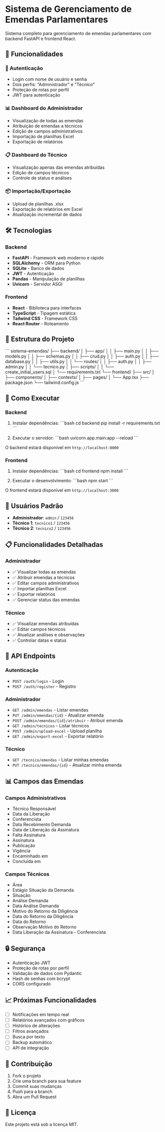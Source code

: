 # Sistema de Gerenciamento de Emendas Parlamentares

Sistema completo para gerenciamento de emendas parlamentares com backend FastAPI e frontend React.

## 🚀 Funcionalidades

### 🔐 Autenticação
- Login com nome de usuário e senha
- Dois perfis: "Administrador" e "Técnico"
- Proteção de rotas por perfil
- JWT para autenticação

### 📊 Dashboard do Administrador
- Visualização de todas as emendas
- Atribuição de emendas a técnicos
- Edição de campos administrativos
- Importação de planilhas Excel
- Exportação de relatórios

### 📋 Dashboard do Técnico
- Visualização apenas das emendas atribuídas
- Edição de campos técnicos
- Controle de status e análises

### 📦 Importação/Exportação
- Upload de planilhas .xlsx
- Exportação de relatórios em Excel
- Atualização incremental de dados

## 🛠️ Tecnologias

### Backend
- **FastAPI** - Framework web moderno e rápido
- **SQLAlchemy** - ORM para Python
- **SQLite** - Banco de dados
- **JWT** - Autenticação
- **Pandas** - Manipulação de planilhas
- **Uvicorn** - Servidor ASGI

### Frontend
- **React** - Biblioteca para interfaces
- **TypeScript** - Tipagem estática
- **Tailwind CSS** - Framework CSS
- **React Router** - Roteamento

## 📁 Estrutura do Projeto

\`\`\`
sistema-emendas/
├── backend/
│   ├── app/
│   │   ├── main.py
│   │   ├── models.py
│   │   ├── schemas.py
│   │   ├── crud.py
│   │   ├── auth.py
│   │   ├── database.py
│   │   ├── utils.py
│   │   └── routes/
│   │       ├── auth.py
│   │       ├── admin.py
│   │       └── tecnico.py
│   ├── scripts/
│   │   └── create_initial_users.sql
│   └── requirements.txt
└── frontend/
    ├── src/
    │   ├── components/
    │   ├── contexts/
    │   ├── pages/
    │   └── App.tsx
    ├── package.json
    └── tailwind.config.js
\`\`\`

## 🚀 Como Executar

### Backend

1. Instalar dependências:
\`\`\`bash
cd backend
pip install -r requirements.txt
\`\`\`

2. Executar o servidor:
\`\`\`bash
uvicorn app.main:app --reload
\`\`\`

O backend estará disponível em `http://localhost:8000`

### Frontend

1. Instalar dependências:
\`\`\`bash
cd frontend
npm install
\`\`\`

2. Executar o desenvolvimento:
\`\`\`bash
npm start
\`\`\`

O frontend estará disponível em `http://localhost:3000`

## 👥 Usuários Padrão

- **Administrador**: `admin` / `123456`
- **Técnico 1**: `tecnico1` / `123456`
- **Técnico 2**: `tecnico2` / `123456`

## 📋 Funcionalidades Detalhadas

### Administrador
- ✅ Visualizar todas as emendas
- ✅ Atribuir emendas a técnicos
- ✅ Editar campos administrativos
- ✅ Importar planilhas Excel
- ✅ Exportar relatórios
- ✅ Gerenciar status das emendas

### Técnico
- ✅ Visualizar emendas atribuídas
- ✅ Editar campos técnicos
- ✅ Atualizar análises e observações
- ✅ Controlar datas e status

## 🔧 API Endpoints

### Autenticação
- `POST /auth/login` - Login
- `POST /auth/register` - Registro

### Administrador
- `GET /admin/emendas` - Listar emendas
- `PUT /admin/emendas/{id}` - Atualizar emenda
- `POST /admin/emendas/{id}/atribuir` - Atribuir emenda
- `GET /admin/tecnicos` - Listar técnicos
- `POST /admin/upload-excel` - Upload planilha
- `GET /admin/export-excel` - Exportar relatório

### Técnico
- `GET /tecnico/emendas` - Listar minhas emendas
- `PUT /tecnico/emendas/{id}` - Atualizar minha emenda

## 📊 Campos das Emendas

### Campos Administrativos
- Técnico Responsável
- Data da Liberação
- Conferencista
- Data Recebimento Demanda
- Data de Liberação da Assinatura
- Falta Assinatura
- Assinatura
- Publicação
- Vigência
- Encaminhado em
- Concluída em

### Campos Técnicos
- Área
- Estágio Situação da Demanda
- Situação
- Análise Demanda
- Data Análise Demanda
- Motivo do Retorno da Diligência
- Data do Retorno da Diligência
- Data do Retorno
- Observação Motivo do Retorno
- Data Liberação da Assinatura - Conferencista

## 🔒 Segurança

- Autenticação JWT
- Proteção de rotas por perfil
- Validação de dados com Pydantic
- Hash de senhas com bcrypt
- CORS configurado

## 📈 Próximas Funcionalidades

- [ ] Notificações em tempo real
- [ ] Relatórios avançados com gráficos
- [ ] Histórico de alterações
- [ ] Filtros avançados
- [ ] Busca por texto
- [ ] Backup automático
- [ ] API de integração

## 🤝 Contribuição

1. Fork o projeto
2. Crie uma branch para sua feature
3. Commit suas mudanças
4. Push para a branch
5. Abra um Pull Request

## 📄 Licença

Este projeto está sob a licença MIT.
